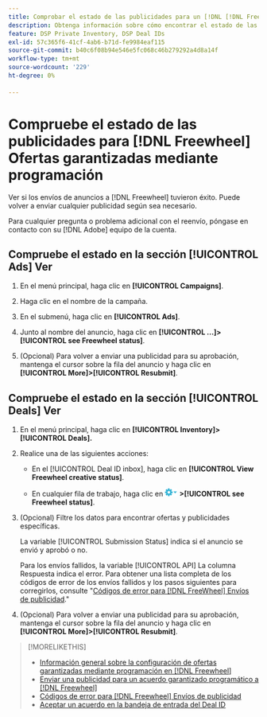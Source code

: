 ```yaml
---
title: Comprobar el estado de las publicidades para un [!DNL [!DNL FreeWheel]] Oferta PG
description: Obtenga información sobre cómo encontrar el estado de las publicidades para [!DNL Freewheel] ofertas garantizadas mediante programación.
feature: DSP Private Inventory, DSP Deal IDs
exl-id: 57c365f6-41cf-4ab6-b71d-fe9984eaf115
source-git-commit: b40c6f08b94e546e5fc068c46b279292a4d8a14f
workflow-type: tm+mt
source-wordcount: '229'
ht-degree: 0%

---
```


# Compruebe el estado de las publicidades para [!DNL Freewheel] Ofertas garantizadas mediante programación

Ver si los envíos de anuncios a [!DNL Freewheel] tuvieron éxito. Puede volver a enviar cualquier publicidad según sea necesario.

Para cualquier pregunta o problema adicional con el reenvío, póngase en contacto con su [!DNL Adobe] equipo de la cuenta.

## Compruebe el estado en la sección [!UICONTROL Ads] Ver

1. En el menú principal, haga clic en **[!UICONTROL Campaigns]**.

1. Haga clic en el nombre de la campaña.

1. En el submenú, haga clic en **[!UICONTROL Ads]**.

1. Junto al nombre del anuncio, haga clic en  **[!UICONTROL ...]>[!UICONTROL see Freewheel status]**.

1. (Opcional) Para volver a enviar una publicidad para su aprobación, mantenga el cursor sobre la fila del anuncio y haga clic en **[!UICONTROL More]>[!UICONTROL Resubmit]**.

## Compruebe el estado en la sección [!UICONTROL Deals] Ver

1. En el menú principal, haga clic en **[!UICONTROL Inventory]> [!UICONTROL Deals].**

1. Realice una de las siguientes acciones:

   * En el [!UICONTROL Deal ID inbox], haga clic en **[!UICONTROL View Freewheel creative status]**.

   * En cualquier fila de trabajo, haga clic en ![Menú Opciones](/help/dsp/assets/options-menu.png) **>[!UICONTROL see Freewheel status]**.

1. (Opcional) Filtre los datos para encontrar ofertas y publicidades específicas.

   La variable [!UICONTROL Submission Status] indica si el anuncio se envió y aprobó o no.

   Para los envíos fallidos, la variable [!UICONTROL API] La columna Respuesta indica el error. Para obtener una lista completa de los códigos de error de los envíos fallidos y los pasos siguientes para corregirlos, consulte &quot;[Códigos de error para [!DNL FreeWheel] Envíos de publicidad](freewheel-error-codes.md).&quot;

1. (Opcional) Para volver a enviar una publicidad para su aprobación, mantenga el cursor sobre la fila del anuncio y haga clic en **[!UICONTROL More]>[!UICONTROL Resubmit]**.

>[!MORELIKETHIS]
>
>* [Información general sobre la configuración de ofertas garantizadas mediante programación en [!DNL Freewheel]](freewheel-overview.md)
>* [Enviar una publicidad para un acuerdo garantizado programático a [!DNL Freewheel]](freewheel-submit.md)
>* [Códigos de error para [!DNL Freewheel] Envíos de publicidad](freewheel-error-codes.md)
>* [Aceptar un acuerdo en la bandeja de entrada del Deal ID](deal-id-inbox-accept.md)

